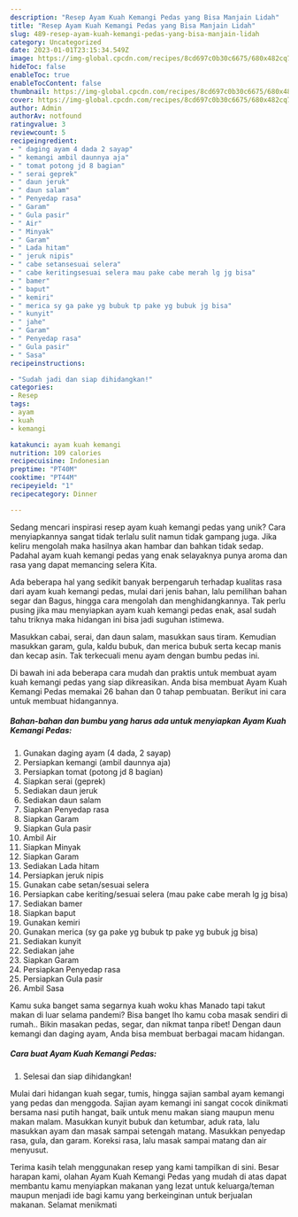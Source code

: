 ```yaml
---
description: "Resep Ayam Kuah Kemangi Pedas yang Bisa Manjain Lidah"
title: "Resep Ayam Kuah Kemangi Pedas yang Bisa Manjain Lidah"
slug: 489-resep-ayam-kuah-kemangi-pedas-yang-bisa-manjain-lidah
category: Uncategorized
date: 2023-01-01T23:15:34.549Z
image: https://img-global.cpcdn.com/recipes/8cd697c0b30c6675/680x482cq70/ayam-kuah-kemangi-pedas-foto-resep-utama.jpg
hideToc: false
enableToc: true
enableTocContent: false
thumbnail: https://img-global.cpcdn.com/recipes/8cd697c0b30c6675/680x482cq70/ayam-kuah-kemangi-pedas-foto-resep-utama.jpg
cover: https://img-global.cpcdn.com/recipes/8cd697c0b30c6675/680x482cq70/ayam-kuah-kemangi-pedas-foto-resep-utama.jpg
author: Admin
authorAv: notfound
ratingvalue: 3
reviewcount: 5
recipeingredient:
- " daging ayam 4 dada 2 sayap"
- " kemangi ambil daunnya aja"
- " tomat potong jd 8 bagian"
- " serai geprek"
- " daun jeruk"
- " daun salam"
- " Penyedap rasa"
- " Garam"
- " Gula pasir"
- " Air"
- " Minyak"
- " Garam"
- " Lada hitam"
- " jeruk nipis"
- " cabe setansesuai selera"
- " cabe keritingsesuai selera mau pake cabe merah lg jg bisa"
- " bamer"
- " baput"
- " kemiri"
- " merica sy ga pake yg bubuk tp pake yg bubuk jg bisa"
- " kunyit"
- " jahe"
- " Garam"
- " Penyedap rasa"
- " Gula pasir"
- " Sasa"
recipeinstructions:

- "Sudah jadi dan siap dihidangkan!"
categories:
- Resep
tags:
- ayam
- kuah
- kemangi

katakunci: ayam kuah kemangi 
nutrition: 109 calories
recipecuisine: Indonesian
preptime: "PT40M"
cooktime: "PT44M"
recipeyield: "1"
recipecategory: Dinner

---
```





Sedang mencari inspirasi resep ayam kuah kemangi pedas yang unik? Cara menyiapkannya sangat tidak terlalu sulit namun tidak gampang juga. Jika keliru mengolah maka hasilnya akan hambar dan bahkan tidak sedap. Padahal ayam kuah kemangi pedas yang enak selayaknya punya aroma dan rasa yang dapat memancing selera Kita.





Ada beberapa hal yang sedikit banyak berpengaruh terhadap kualitas rasa dari ayam kuah kemangi pedas, mulai dari jenis bahan, lalu pemilihan bahan segar dan Bagus, hingga cara mengolah dan menghidangkannya. Tak perlu pusing jika mau menyiapkan ayam kuah kemangi pedas enak,      asal sudah tahu triknya maka hidangan ini bisa jadi suguhan istimewa.














Masukkan cabai, serai, dan daun salam, masukkan saus tiram. Kemudian masukkan garam, gula, kaldu bubuk, dan merica bubuk serta kecap manis dan kecap asin. Tak terkecuali menu ayam dengan bumbu pedas ini.






Di bawah ini ada beberapa cara mudah dan praktis untuk membuat ayam kuah kemangi pedas yang siap dikreasikan. Anda bisa membuat Ayam Kuah Kemangi Pedas memakai 26 bahan dan 0 tahap pembuatan. Berikut ini cara untuk membuat hidangannya.

<!--inarticleads1-->

##### Bahan-bahan dan bumbu yang harus ada untuk menyiapkan Ayam Kuah Kemangi Pedas:

1. Gunakan  daging ayam (4 dada, 2 sayap)
1. Persiapkan  kemangi (ambil daunnya aja)
1. Persiapkan  tomat (potong jd 8 bagian)
1. Siapkan  serai (geprek)
1. Sediakan  daun jeruk
1. Sediakan  daun salam
1. Siapkan  Penyedap rasa
1. Siapkan  Garam
1. Siapkan  Gula pasir
1. Ambil  Air
1. Siapkan  Minyak
1. Siapkan  Garam
1. Sediakan  Lada hitam
1. Persiapkan  jeruk nipis
1. Gunakan  cabe setan/sesuai selera
1. Persiapkan  cabe keriting/sesuai selera (mau pake cabe merah lg jg bisa)
1. Sediakan  bamer
1. Siapkan  baput
1. Gunakan  kemiri
1. Gunakan  merica (sy ga pake yg bubuk tp pake yg bubuk jg bisa)
1. Sediakan  kunyit
1. Sediakan  jahe
1. Siapkan  Garam
1. Persiapkan  Penyedap rasa
1. Persiapkan  Gula pasir
1. Ambil  Sasa


Kamu suka banget sama segarnya kuah woku khas Manado tapi takut makan di luar selama pandemi? Bisa banget lho kamu coba masak sendiri di rumah.. Bikin masakan pedas, segar, dan nikmat tanpa ribet! Dengan daun kemangi dan daging ayam, Anda bisa membuat berbagai macam hidangan. 

<!--inarticleads2-->

##### Cara buat Ayam Kuah Kemangi Pedas:


1. Selesai dan siap dihidangkan!

Mulai dari hidangan kuah segar, tumis, hingga sajian sambal ayam kemangi yang pedas dan menggoda. Sajian ayam kemangi ini sangat cocok dinikmati bersama nasi putih hangat, baik untuk menu makan siang maupun menu makan malam. Masukkan kunyit bubuk dan ketumbar, aduk rata, lalu masukkan ayam dan masak sampai setengah matang. Masukkan penyedap rasa, gula, dan garam. Koreksi rasa, lalu masak sampai matang dan air menyusut. 

Terima kasih telah menggunakan resep yang kami tampilkan di sini. Besar harapan kami, olahan Ayam Kuah Kemangi Pedas yang mudah di atas dapat membantu kamu menyiapkan makanan yang lezat untuk keluarga/teman maupun menjadi ide bagi kamu yang berkeinginan untuk berjualan makanan. Selamat menikmati
